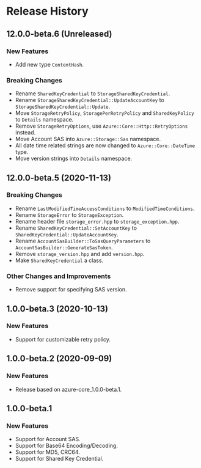 # Release History

## 12.0.0-beta.6 (Unreleased)

### New Features

- Add new type `ContentHash`.

### Breaking Changes

- Rename `SharedKeyCredential` to `StorageSharedKeyCredential`.
- Rename `StorageSharedKeyCredential::UpdateAccountKey` to `StorageSharedKeyCredential::Update`.
- Move `StorageRetryPolicy`, `StoragePerRetryPolicy` and `SharedKeyPolicy` to `Details` namespace.
- Remove `StorageRetryOptions`, use `Azure::Core::Http::RetryOptions` instead.
- Move Account SAS into `Azure::Storage::Sas` namespace.
- All date time related strings are now changed to `Azure::Core::DateTime` type.
- Move version strings into `Details` namespace.

## 12.0.0-beta.5 (2020-11-13)

### Breaking Changes

- Rename `LastModifiedTimeAccessConditions` to `ModifiedTimeConditions`.
- Rename `StorageError` to `StorageException`.
- Rename header file `storage_error.hpp` to `storage_exception.hpp`.
- Rename `SharedKeyCredential::SetAccountKey` to `SharedKeyCredential::UpdateAccountKey`.
- Rename `AccountSasBuilder::ToSasQueryParameters` to `AccountSasBuilder::GenerateSasToken`.
- Remove `storage_version.hpp` and add `version.hpp`.
- Make `SharedKeyCredential` a class.

### Other Changes and Improvements

- Remove support for specifying SAS version.

## 1.0.0-beta.3 (2020-10-13)

### New Features

- Support for customizable retry policy.

## 1.0.0-beta.2 (2020-09-09)

### New Features

- Release based on azure-core_1.0.0-beta.1.

## 1.0.0-beta.1

### New Features

- Support for Account SAS.
- Support for Base64 Encoding/Decoding.
- Support for MD5, CRC64.
- Support for Shared Key Credential.
